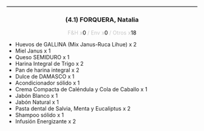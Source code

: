 <hr style='border:1px solid rgb(200,200,200)'>
<div style='page-break-inside: avoid'>

<div style='text-align:center'>

<h3> (4.1) FORQUERA, <span class='grey'>Natalia</span></h3>

<p  style='color:rgb(200,200,200)'>F&H x<span  style='color:black'>0</span> / Env x<span  style='color:black'>0</span> / Otros x<span  style='color:black'>18</span></p>
</div>

<ul>
<li class='li-horizontal'> Huevos de GALLINA (Mix Janus-Ruca Lihue) x 2</li>
<li class='li-horizontal'> Miel Janus x 1</li>
<li class='li-horizontal'> Queso SEMIDURO x 1</li>
<li class='li-horizontal'> Harina Integral de Trigo x 2</li>
<li class='li-horizontal'> Pan de harina integral x 2</li>
<li class='li-horizontal'> Dulce de DAMASCO x 1</li>
<li class='li-horizontal'> Acondicionador sólido x 1</li>
<li class='li-horizontal'> Crema Compacta de Caléndula y Cola de Caballo x 1</li>
<li class='li-horizontal'> Jabón Blanco x 1</li>
<li class='li-horizontal'> Jabón Natural x 1</li>
<li class='li-horizontal'> Pasta dental de Salvia, Menta y Eucaliptus x 2</li>
<li class='li-horizontal'> Shampoo sólido x 1</li>
<li class='li-horizontal'> Infusión Energizante x 2</li>
</ul>
</div>

